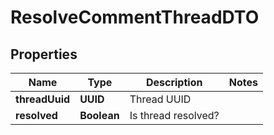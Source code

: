 

# ResolveCommentThreadDTO


## Properties

| Name | Type | Description | Notes |
|------------ | ------------- | ------------- | -------------|
|**threadUuid** | **UUID** | Thread UUID |  |
|**resolved** | **Boolean** | Is thread resolved? |  |



